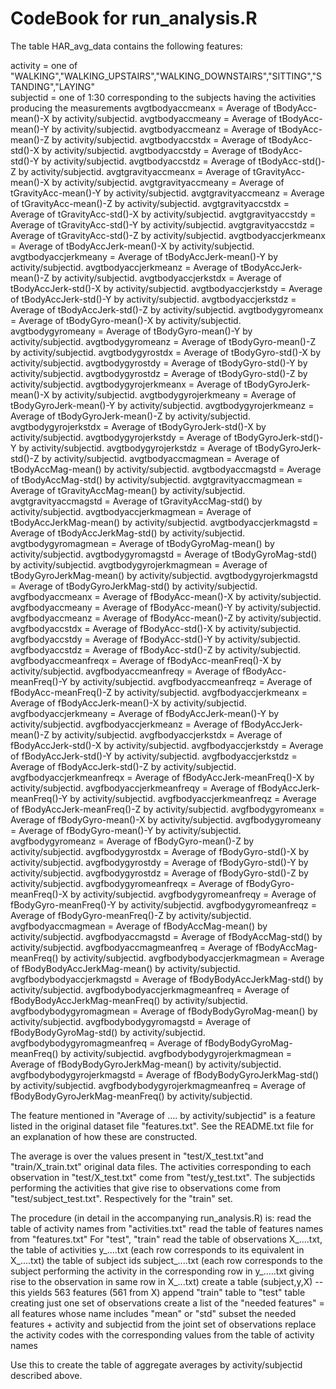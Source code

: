 # CodeBook for run_analysis.R

The table HAR_avg_data contains the following features:

activity = one of "WALKING","WALKING_UPSTAIRS","WALKING_DOWNSTAIRS","SITTING","STANDING","LAYING"  
subjectid = one of 1:30 corresponding to the subjects having the activities producing the measurements
avgtbodyaccmeanx = Average of tBodyAcc-mean()-X by activity/subjectid.
avgtbodyaccmeany = Average of tBodyAcc-mean()-Y by activity/subjectid.
avgtbodyaccmeanz = Average of tBodyAcc-mean()-Z by activity/subjectid.
avgtbodyaccstdx = Average of tBodyAcc-std()-X by activity/subjectid.
avgtbodyaccstdy = Average of tBodyAcc-std()-Y by activity/subjectid.
avgtbodyaccstdz = Average of tBodyAcc-std()-Z by activity/subjectid.
avgtgravityaccmeanx = Average of tGravityAcc-mean()-X by activity/subjectid.
avgtgravityaccmeany = Average of tGravityAcc-mean()-Y by activity/subjectid.
avgtgravityaccmeanz = Average of tGravityAcc-mean()-Z by activity/subjectid.
avgtgravityaccstdx = Average of tGravityAcc-std()-X by activity/subjectid.
avgtgravityaccstdy = Average of tGravityAcc-std()-Y by activity/subjectid.
avgtgravityaccstdz = Average of tGravityAcc-std()-Z by activity/subjectid.
avgtbodyaccjerkmeanx = Average of tBodyAccJerk-mean()-X by activity/subjectid.
avgtbodyaccjerkmeany = Average of tBodyAccJerk-mean()-Y by activity/subjectid.
avgtbodyaccjerkmeanz = Average of tBodyAccJerk-mean()-Z by activity/subjectid.
avgtbodyaccjerkstdx = Average of tBodyAccJerk-std()-X by activity/subjectid.
avgtbodyaccjerkstdy = Average of tBodyAccJerk-std()-Y by activity/subjectid.
avgtbodyaccjerkstdz = Average of tBodyAccJerk-std()-Z by activity/subjectid.
avgtbodygyromeanx = Average of tBodyGyro-mean()-X by activity/subjectid.
avgtbodygyromeany = Average of tBodyGyro-mean()-Y by activity/subjectid.
avgtbodygyromeanz = Average of tBodyGyro-mean()-Z by activity/subjectid.
avgtbodygyrostdx = Average of tBodyGyro-std()-X by activity/subjectid.
avgtbodygyrostdy = Average of tBodyGyro-std()-Y by activity/subjectid.
avgtbodygyrostdz = Average of tBodyGyro-std()-Z by activity/subjectid.
avgtbodygyrojerkmeanx = Average of tBodyGyroJerk-mean()-X by activity/subjectid.
avgtbodygyrojerkmeany = Average of tBodyGyroJerk-mean()-Y by activity/subjectid.
avgtbodygyrojerkmeanz = Average of tBodyGyroJerk-mean()-Z by activity/subjectid.
avgtbodygyrojerkstdx = Average of tBodyGyroJerk-std()-X by activity/subjectid.
avgtbodygyrojerkstdy = Average of tBodyGyroJerk-std()-Y by activity/subjectid.
avgtbodygyrojerkstdz = Average of tBodyGyroJerk-std()-Z by activity/subjectid.
avgtbodyaccmagmean = Average of tBodyAccMag-mean() by activity/subjectid.
avgtbodyaccmagstd = Average of tBodyAccMag-std() by activity/subjectid.
avgtgravityaccmagmean = Average of tGravityAccMag-mean() by activity/subjectid.
avgtgravityaccmagstd = Average of tGravityAccMag-std() by activity/subjectid.
avgtbodyaccjerkmagmean = Average of tBodyAccJerkMag-mean() by activity/subjectid.
avgtbodyaccjerkmagstd = Average of tBodyAccJerkMag-std() by activity/subjectid.
avgtbodygyromagmean = Average of tBodyGyroMag-mean() by activity/subjectid.
avgtbodygyromagstd = Average of tBodyGyroMag-std() by activity/subjectid.
avgtbodygyrojerkmagmean = Average of tBodyGyroJerkMag-mean() by activity/subjectid.
avgtbodygyrojerkmagstd = Average of tBodyGyroJerkMag-std() by activity/subjectid.
avgfbodyaccmeanx = Average of fBodyAcc-mean()-X by activity/subjectid.
avgfbodyaccmeany = Average of fBodyAcc-mean()-Y by activity/subjectid.
avgfbodyaccmeanz = Average of fBodyAcc-mean()-Z by activity/subjectid.
avgfbodyaccstdx = Average of fBodyAcc-std()-X by activity/subjectid.
avgfbodyaccstdy = Average of fBodyAcc-std()-Y by activity/subjectid.
avgfbodyaccstdz = Average of fBodyAcc-std()-Z by activity/subjectid.
avgfbodyaccmeanfreqx = Average of fBodyAcc-meanFreq()-X by activity/subjectid.
avgfbodyaccmeanfreqy = Average of fBodyAcc-meanFreq()-Y by activity/subjectid.
avgfbodyaccmeanfreqz = Average of fBodyAcc-meanFreq()-Z by activity/subjectid.
avgfbodyaccjerkmeanx = Average of fBodyAccJerk-mean()-X by activity/subjectid.
avgfbodyaccjerkmeany = Average of fBodyAccJerk-mean()-Y by activity/subjectid.
avgfbodyaccjerkmeanz = Average of fBodyAccJerk-mean()-Z by activity/subjectid.
avgfbodyaccjerkstdx = Average of fBodyAccJerk-std()-X by activity/subjectid.
avgfbodyaccjerkstdy = Average of fBodyAccJerk-std()-Y by activity/subjectid.
avgfbodyaccjerkstdz = Average of fBodyAccJerk-std()-Z by activity/subjectid.
avgfbodyaccjerkmeanfreqx = Average of fBodyAccJerk-meanFreq()-X by activity/subjectid.
avgfbodyaccjerkmeanfreqy = Average of fBodyAccJerk-meanFreq()-Y by activity/subjectid.
avgfbodyaccjerkmeanfreqz = Average of fBodyAccJerk-meanFreq()-Z by activity/subjectid.
avgfbodygyromeanx = Average of fBodyGyro-mean()-X by activity/subjectid.
avgfbodygyromeany = Average of fBodyGyro-mean()-Y by activity/subjectid.
avgfbodygyromeanz = Average of fBodyGyro-mean()-Z by activity/subjectid.
avgfbodygyrostdx = Average of fBodyGyro-std()-X by activity/subjectid.
avgfbodygyrostdy = Average of fBodyGyro-std()-Y by activity/subjectid.
avgfbodygyrostdz = Average of fBodyGyro-std()-Z by activity/subjectid.
avgfbodygyromeanfreqx = Average of fBodyGyro-meanFreq()-X by activity/subjectid.
avgfbodygyromeanfreqy = Average of fBodyGyro-meanFreq()-Y by activity/subjectid.
avgfbodygyromeanfreqz = Average of fBodyGyro-meanFreq()-Z by activity/subjectid.
avgfbodyaccmagmean = Average of fBodyAccMag-mean() by activity/subjectid.
avgfbodyaccmagstd = Average of fBodyAccMag-std() by activity/subjectid.
avgfbodyaccmagmeanfreq = Average of fBodyAccMag-meanFreq() by activity/subjectid.
avgfbodybodyaccjerkmagmean = Average of fBodyBodyAccJerkMag-mean() by activity/subjectid.
avgfbodybodyaccjerkmagstd = Average of fBodyBodyAccJerkMag-std() by activity/subjectid.
avgfbodybodyaccjerkmagmeanfreq = Average of fBodyBodyAccJerkMag-meanFreq() by activity/subjectid.
avgfbodybodygyromagmean = Average of fBodyBodyGyroMag-mean() by activity/subjectid.
avgfbodybodygyromagstd = Average of fBodyBodyGyroMag-std() by activity/subjectid.
avgfbodybodygyromagmeanfreq = Average of fBodyBodyGyroMag-meanFreq() by activity/subjectid.
avgfbodybodygyrojerkmagmean = Average of fBodyBodyGyroJerkMag-mean() by activity/subjectid.
avgfbodybodygyrojerkmagstd = Average of fBodyBodyGyroJerkMag-std() by activity/subjectid.
avgfbodybodygyrojerkmagmeanfreq = Average of fBodyBodyGyroJerkMag-meanFreq() by activity/subjectid.

The feature mentioned in "Average of .... by activity/subjectid" is a feature listed in the original dataset file "features.txt". See the README.txt file for an explanation of how these are constructed.

The average is over the values present in "test/X_test.txt"and "train/X_train.txt" original data files.
The activities corresponding to each observation in "test/X_test.txt" come from "test/y_test.txt".
The subjectids performing the activities that give rise to observations come from "test/subject_test.txt".
Respectively for the "train" set.

The procedure (in detail in the accompanying run_analysis.R) is:
read the table of activity names from "activities.txt"
read the table of features names from "features.txt"
For "test", "train"
    read the table of observations X_....txt,
         the table of activities y_....txt (each row corresponds to its equivalent in X_....txt)
         the table of subject ids subject_....txt
             (each row corresponds to the subject performing the activity in the corresponding row in y_.....txt giving rise to the observation in same row in X_...txt)
    create a table (subject,y,X) -- this yields 563 features (561 from X)
append "train" table to "test" table creating just one set of observations
create a list of the "needed features" = all features whose name includes "mean" or "std"
subset the needed features + activity and subjectid from the joint set of observations
replace the activity codes with the corresponding values from the table of activity names

Use this to create the table of aggregate averages by activity/subjectid described above.


